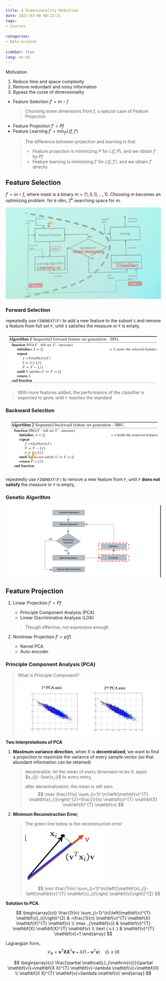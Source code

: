 ```yaml
---
title: 4 Dimensionality Reduction
date: 2021-03-08 08:22:21
tags: 
- Courses

categories: 
- Data Science

sidebar: true
lang: en-US
---
```


Motivation
1. Reduce time and space complexity
2. Remove redundant and noisy information
3. Bypass the curse of dimensionality

<!-- more -->

- Feature Selection $f' = m\circ f$
  > Choosing some dimensions from $f$, a special case of Feature Projection
- Feature Projection $f' = Pf$
- Feature Learning $f' = \min_{f'}L(f,f')$
  > The difference between projection and learning is that
  > - Feature projection is minimizing $P$ for $L(f,P)$, and we obtain $f'$ by $Pf$ 
  > - Feature learning is minimizing $f'$ for $L(f,f')$, and we obtain $f'$ directly


## Feature Selection

$f' = m \circ f$, where mask is a binary $m = [1,0,0,...,1]$. Choosing $m$ becomes an optimizing problem. for $k$-dim, $2^k$ searching space for $m$.

![](./img/03-08-08-37-29.png)



### Forward Selection

repeatedly use `FINDNEXT(F)` to add a new feature to the subset `S` and remove a feature from full set `F`, until `S` satisfies the measure or `F` is empty.

![](./img/03-08-09-12-23.png)

> With more features added, the performance of the classifier is expected to grow, until `F` reaches the standard

### Backward Selection

![](./img/03-08-09-12-33.png)

repeatedly use `FINDNEXT(F)` to remove a new feature from `F`, until `F` **does not satisfy** the measure or `F` is empty, 


### Genetic Algorithm

![](./img/03-08-09-15-39.png)


## Feature Projection

1. Linear Projection $f' = Pf$
   - Principle Component Analysis (PCA)
   - Linear Discriminative Analysis (LDA)
   > Though effective, not expressive enough

2. Nonlinear Projection $f' = p(f)$
   - Kernel PCA 
   - Auto-encoder

### Principle Component Analysis (PCA)

> What is Principle Component?
> 
> ![](./img/03-08-09-23-08.png)

**Two Interpretations of PCA**
1. **Maximum variance direction**, when X is **decentralized**, we want to find a projection to maximize the variance of every sample vector (so that abundant information can be retained)
   > decentralize: let the mean of every dimension to be 0, apply $x_{ij} -\bar{x_i}$ to every entry,
   > 
   > after decentralization, the mean is still zero
$$
\max \frac{1}{n} \sum_{i=1}^{n}\left(\mathbf{v}^{T} \mathbf{x}_{i}\right)^{2}=\frac{1}{n} \mathbf{v}^{T} \mathbf{X} \mathbf{X}^{T} \mathbf{v}
$$

2. **Minimum Reconstruction Error**, 
   > The green line below is the reconstruction error
   >
   > ![](./img/03-08-09-32-43.png)
$$
\min \frac{1}{n} \sum_{i=1}^{n}\left\|\mathbf{x}_{i}-\left(\mathbf{v}^{T} \mathbf{x}_{i}\right) \mathbf{v}\right\|^{2}
$$

**Solution to PCA**.

$$
\begin{array}{cl}
\frac{1}{n} \sum_{i=1}^{n}\left(\mathbf{v}^{T} \mathbf{x}_{i}\right)^{2} & =\frac{1}{n} \mathbf{v}^{T} \mathbf{X} \mathbf{X}^{T} \mathbf{v} \\
\max _{\mathbf{v}} & \mathbf{v}^{T} \mathbf{X} \mathbf{X}^{T} \mathbf{v} \\
\text { s.t. } & \mathbf{v}^{T} \mathbf{v}=1
\end{array}
$$

Lagrangian form, 
$$
\mathcal{L}_{\mathbf{v}}=\mathbf{v}^{T} \mathbf{X} \mathbf{X}^{T} \mathbf{v}+\lambda\left(1-\mathbf{v}^{T} \mathbf{v}\right) \quad (\lambda \ge 0)
$$

$$
\begin{array}{c}
\frac{\partial \mathcal{L}_{\mathrm{v}}}{\partial \mathbf{v}}=\mathbf{X X}^{T} \mathbf{v}-\lambda \mathbf{v}=\mathbf{0} \\
\mathbf{X X}^{T} \mathbf{v}=\lambda \mathbf{v}
\end{array}
$$